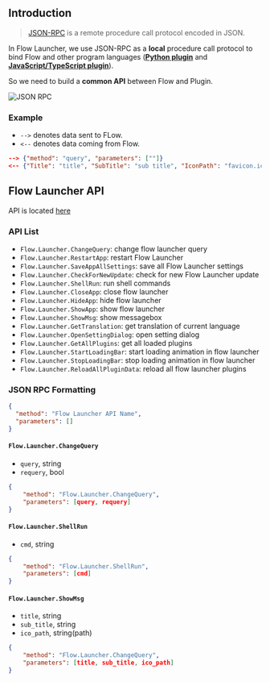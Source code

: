## Introduction

> [JSON-RPC](https://en.wikipedia.org/wiki/JSON-RPC) is a remote procedure call protocol encoded in JSON.

In Flow Launcher, we use JSON-RPC as a **local** procedure call protocol to bind Flow and other program languages ([**Python plugin**](/py-develop-plugins.md) and [**JavaScript/TypeScript plugin**](/nodejs-develop-plugins.md)).

So we need to build a **common API** between Flow and Plugin.

![JSON RPC](/assets/jsonrpc.png)

### Example

- `-->` denotes data sent to FLow.
- `<--` denotes data coming from Flow.

```json
--> {"method": "query", "parameters": [""]}
<-- {"Title": "title", "SubTitle": "sub title", "IconPath": "favicon.ico"}
```

## Flow Launcher API

API is located [here](https://github.com/Flow-Launcher/Flow.Launcher/blob/master/Flow.Launcher.Plugin/Interfaces/IPublicAPI.cs)

### API List

- `Flow.Launcher.ChangeQuery`: change flow launcher query
- `Flow.Launcher.RestartApp`: restart Flow Launcher
- `Flow.Launcher.SaveAppAllSettings`: save all Flow Launcher settings
- `Flow.Launcher.CheckForNewUpdate`: check for new Flow Launcher update
- `Flow.Launcher.ShellRun`: run shell commands
- `Flow.Launcher.CloseApp`: close flow launcher
- `Flow.Launcher.HideApp`: hide flow launcher
- `Flow.Launcher.ShowApp`: show flow launcher
- `Flow.Launcher.ShowMsg`: show messagebox
- `Flow.Launcher.GetTranslation`: get translation of current language
- `Flow.Launcher.OpenSettingDialog`: open setting dialog
- `Flow.Launcher.GetAllPlugins`: get all loaded plugins
- `Flow.Launcher.StartLoadingBar`: start loading animation in flow launcher
- `Flow.Launcher.StopLoadingBar`: stop loading animation in flow launcher
- `Flow.Launcher.ReloadAllPluginData`: reload all flow launcher plugins

### JSON RPC Formatting

```json
{
  "method": "Flow Launcher API Name",
  "parameters": []
}
```

#### `Flow.Launcher.ChangeQuery`

- `query`, string
- `requery`, bool

```json
{
    "method": "Flow.Launcher.ChangeQuery",
    "parameters": [query, requery]
}
```

#### `Flow.Launcher.ShellRun`

- `cmd`, string

```json
{
    "method": "Flow.Launcher.ShellRun",
    "parameters": [cmd]
}
```

#### `Flow.Launcher.ShowMsg`

- `title`, string
- `sub_title`, string
- `ico_path`, string(path)

```json
{
    "method": "Flow.Launcher.ChangeQuery",
    "parameters": [title, sub_title, ico_path]
}
```
